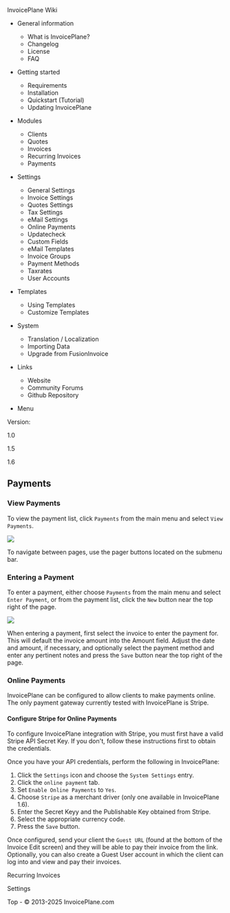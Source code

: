 
InvoicePlane Wiki

* General information
  
  + What is InvoicePlane?
  + Changelog
  + License
  + FAQ
* Getting started
  
  + Requirements
  + Installation
  + Quickstart (Tutorial)
  + Updating InvoicePlane
* Modules
  
  + Clients
  + Quotes
  + Invoices
  + Recurring Invoices
  + Payments
* Settings
  
  + General Settings
  + Invoice Settings
  + Quotes Settings
  + Tax Settings
  + eMail Settings
  + Online Payments
  + Updatecheck
  + Custom Fields
  + eMail Templates
  + Invoice Groups
  + Payment Methods
  + Taxrates
  + User Accounts
* Templates
  
  + Using Templates
  + Customize Templates
* System
  
  + Translation / Localization
  + Importing Data
  + Upgrade from FusionInvoice
* Links 
  + Website
  + Community Forums
  + Github Repository


* Menu

Version:

1.0


1.5


1.6




Payments
--------

### View Payments

To view the payment list, click `Payments` from the main menu and select `View Payments`.


![](//invoiceplane.com/content/screenshots/web_thumb/ip_payments.jpg)


To navigate between pages, use the pager buttons located on the submenu bar.

### Entering a Payment

To enter a payment, either choose `Payments` from the main menu and select `Enter Payment`,
or from the payment list, click the `New` button near the top right of the page.


![](//invoiceplane.com/content/screenshots/web_thumb/ip_payments_form.jpg)


When entering a payment, first select the invoice to enter the payment for. This will default the invoice amount
into the Amount field. Adjust the date and amount, if necessary, and optionally select the payment method and
enter any pertinent notes and press the `Save` button near the top right of the page.

### Online Payments

InvoicePlane can be configured to allow clients to make payments online. The only payment gateway currently
tested with InvoicePlane is Stripe.

#### Configure Stripe for Online Payments

To configure InvoicePlane integration with Stripe, you must first have a valid Stripe API Secret Key. If you
don't, follow these
instructions first to obtain the credentials.

Once you have your API credentials, perform the following in InvoicePlane:

1. Click the `Settings` icon and choose the `System Settings` entry.
2. Click the `online payment` tab.
3. Set `Enable Online Payments` to `Yes`.
4. Choose `Stripe` as a merchant driver (only one available in InvoicePlane 1.6).
5. Enter the Secret Keyy and the Publishable Key obtained from Stripe.
6. Select the appropriate currency code.
7. Press the `Save` button.

Once configured, send your client the `Guest URL` (found at the bottom of the Invoice Edit screen) and
they will be able to pay their invoice from the link. Optionally, you can also create a Guest User account in
which the client can log into and view and pay their invoices.

Recurring Invoices

Settings

 
 Top - © 2013-2025 InvoicePlane.com


